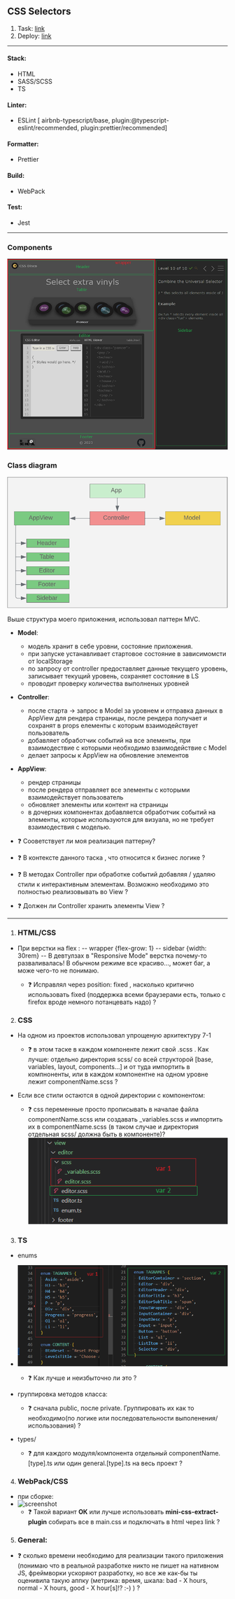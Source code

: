 ## CSS Selectors

1. Task: [link](https://github.com/rolling-scopes-school/tasks/blob/master/tasks/rs-css.md)
2. Deploy: [link](https://rolling-scopes-school.github.io/geominerr-JSFE2023Q1/rss-css-selectors/)

---

#### Stack:

   - HTML
   - SASS/SCSS
   - TS

#### Linter:

   - ESLint [ airbnb-typescript/base, plugin:@typescript-eslint/recommended, plugin:prettier/recommended]

#### Formatter:

   - Prettier

#### Build:

   - WebPack

#### Test:

   - Jest

---

### Components

![Screenshot](assets/screenshot-deploy.png)

### Class diagram

![Diagram](assets/app-class-diagram.png)

Выше структура моего приложения, использовал паттерн MVC.
   - **Model**:
     - модель хранит в себе уровни, состояние приложения.
     - при запуске устанавливает стартовое состояние в зависимомсти от localStorage
     - по запросу от controller предоставляет данные текущего уровень, записывает текущий уровень, сохраняет состояние в LS
     - проводит проверку количества выполненых уровней
   - **Controller**:
     - после старта -> запрос в Model за уровнем и отправка данных в AppView для рендера страницы, после рендера получает и сохранят в props елементы с которым взаимодействует пользователь
     - добавляет обработчик событий на все элементы, при взаимодествие с которыми необходимо взаимодействие с Model
     - делает запросы к AppView на обновление элементов
   - **AppView**:
     - рендер страницы
     - после рендера отправляет все элементы с которыми взаимодействует пользователь
     - обновляет элементы или контент на страницы
     - в дочерних компонентах добавляется обработчик событий на элементы, которые используются для визуала, но не требует взаимодествия с моделью.

- ❓ Сооветствует ли моя реализация паттерну?
- ❓ В контексте данного таска , что относится к бизнес логике ?
- ❓ В методах Controller при обработке событий добавляя / удаляю стили к интерактивным элементам. Возможно необходимо это полностью реализовывать во View ?
- ❓ Должен ли Controller хранить элементы View ?

---

1. ### HTML/СSS

- При верстки на flex :
  -- wrapper {flex-grow: 1}
  -- sidebar {width: 30rem}
  -- В девтулзах в "Responsive Mode" верстка почему-то разваливалась! В обычном режиме все красиво..., может баг, а може чего-то не понимаю.

  - ❓ Исправлял через position: fixed , насколько критично использовать fixed (поддержка всеми браузерами есть, только c firefox вроде немного потанцевать надо) ?

2. ### CSS

- На одном из проектов использовал упрощеную архитектуру 7-1

  - ❓ в этом таске в каждом компоненте лежит свой .scss . Как лучше: отдельно директория scss/ со всей структорой [base, variables, layout, components...] и от туда импортить в компноненты, или в каждом компонентне на одном уровне лежит componentName.scss ?

- Если все стили остаются в одной директории с компонентом:

  - ❓ сss переменные просто прописывать в началае файла componentName.scss или создавать \_variables.scss и импортить их в componentName.scss (в таком случае и директория отдельная scss/ должна быть в компоненте)?
        ![screenshot](assets/screenshot-css-variables.png)

3. ### TS

- enums
- ![screenshot](assets/screenshot-ts-enum-tags.png)

  - ❓ Как лучше и неизбыточно ли это ?

- группировка методов класса:

  - ❓ сначала public, после private. Группировать их как то необходимо(по логике или последовательности выполенения/использования) ?

- types/

  - ❓ для каждого модуля/компонента отдельный componentName.\[type].ts или один general.\[type].ts на весь проект ?

4. ### WebPack/СSS

- при сборке:
- ![screenshot](assets/screenshot-webpack-css)
  - ❓ Такой вариант **ОК** или лучше использовать **mini-css-extract-plugin** собирать все в main.css и подключать в html через link ?

5. ### General:

- ❓ сколько времени необходимо для реализации такого приложения (понимаю что в реальной разработке никто не пишет на нативном JS, фреймворки ускоряют разработку, но все же как-бы ты оценивила такую аппку (метрика: время, шкала: bad - X hours, normal - X hours, good - X hour\[s]!? :-\) ) ?

